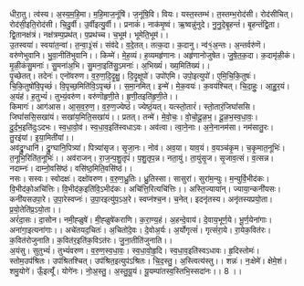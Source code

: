 

  
धीरा॒तु। त्व॑स्य। अ॒स्य॒म॒हि॒मा। म॒हि॒माज॒नूंषि॑। ज॒नूंषि॒वि। वियः। यस्त॒स्तम्भ॑। त॒स्तम्भ॒रोद॑सी। रोद॑सीचित्। रोद॑सी॒इति॒रोद॑सी। चि॒दु॒र्वी। उ॒र्वीइत्यु॒र्वी।। प्रनाकं॑। नाक॑मृ॒ष्वं। ऋ॒ष्वन्नु॑नुदे। नु॒नु॒दे॒बृ॒हन्तं॑। बृ॒हन्तं॑द्वि॒ता। द्वि॒तानक्ष॑त्रं। नक्ष॑त्रम्प॒प्रथ॑त्। प॒प्रथ॑च्च। च॒भूम॑। भूमेति॒भूम॑।।  
उ॒तस्वया॑। स्वया॑त॒न्वा॑। त॒न्वा॒३॒॑सं। संव॑दे। व॒दे॒तत्। तत्क॒दा। क॒दानु। न्व॑१॒॑अ॒न्तः। अ॒न्तर्वरु॑णॆ। वरु॑णेभुवानि। भु॒वा॒नीति॑भुवानि।। किम्मे॑। मे॒ह॒व्यं। ह॒व्यमहृ॑णानः। अहृ॑णानोजुषेत। जु॒षे॒त॒क॒दा। क॒दामृ॑ळी॒कं। मृ॒ळी॒कंसु॒मनाः॑। सु॒मना॑अ॒भि। सु॒मना॒इति॑सु॒ऽमनाः॑। अ॒भिख्यं॑। ख्य॒मिति॑ख्यं।।  
पृ॒च्छेतत्। तदेनः॑। एनो॑वरुण। व॒रु॒ण॒दि॒दृ॒क्षु॒। दि॒दृ॒क्षूपो॑। उपो॑एमि। उपो॒इत्युपो॑। ए॒मि॒चि॒कि॒तुषः॑। चि॒कि॒तुषो॑वि॒पृच्छं॑। वि॒पृच्छ॒मिति॑वि॒ऽपृच्छं॑।। स॒मा॒नमित्। इन्मे॑। मे॒क॒वयः॑। क॒वय॑श्चित्। चि॒दा॒हुः॒। आ॒हु॒र॒यं। अ॒यंह॑। ह॒तुभ्यं॑। तुभ्यं॒वरु॑ण। वरु॑णॊहृणी॒ते। हृ॒णी॒तइति॑हृ॒णी॒ते।।  
किमागः॑। आग॑आस। आ॒स॒व॒रु॒ण॒। व॒रु॒ण॒ज्येष्ठं॑। ज्येष्ठं॒यत्। यत्स्तो॒तारं॑। स्तो॒तारं॒जिघां॑ससि। जिघां॑ससि॒सखा॑यं। सखा॑य॒मिति॒सखा॑यं।। प्रतत्। तन्मे॑। मे॒वो॒चः॒। वो॒चो॒दू॒ळ॒भ॒। दू॒ळ॒भ॒स्व॒धा॒वः॒। दु॒र्द॒भ॒इति॑दुःऽदभः। स्व॒धा॒वो॒व॑। स्व॒धा॒व॒इति॑स्वधाऽवः। अव॑त्वा। त्वा॒ने॒नाः। अ॒ने॒नानम॑सा। नम॑सातु॒रः। तु॒रइ॑यां। इ॒या॒मिती॑यां।।  
अव॑द्रु॒ग्धानि॑। द्रु॒ग्घानि॒पित्र्या॑। पित्र्या॑सृज। सृ॒जा॒नः। नोव॑। अव॒या। याव॒यं। व॒यञ्च॑कृ॒म। च॒कृ॒मात॒नूभिः॑। त॒नूभि॒रिति॑त॒नूभिः॑।। अव॑राजन्। रा॒ज॒न्प॒शु॒तृपं॑। प॒शु॒तृप॒न्न। नता॒युं। ता॒युंसृ॒ज। सृ॒जाव॒त्सं। व॒त्सन्न। नदाम्नः॑। दाम्नो॒वसि॑ष्ठं। वसि॑ष्ठ॒मिति॒वसि॑ष्ठं।।  
नसः। सस्वः। स्वोदक्षः॑। दक्षो॑वरुण। व॒रु॒ण॒ध्रु॒तिः। ध्रु॒तिस्सा। सासुरा॑। सुरा॑म॒न्युः। म॒न्युर्वि॒भीद॑कः। वि॒भीद॑को॒अचि॑त्तिः। वि॒भीद॑क॒इति॑वि॒ऽभीद॑कः। अचि॑त्ति॒रित्यचि॑त्तिः।। अस्ति॒ज्याया॑न्। ज्याया॒न्कनी॑यसः। कनी॑यसउपा॒रे। उ॒पा॒रेस्वप्नः॑। उ॒पा॒रइत्यु॑प॒ऽअ॒रे। स्वप्न॑श्च॒न। च॒नेत्। इदनृ॑तस्य। अनृ॑तस्यप्रयो॒ता। प्र॒यो॒तेति॑प्र॒ऽयो॒ता।।  
अरं॑दा॒सः। दा॒सोन। नमी॒ह्ळुषे॑। मी॒ह्ळुषे॑कराणि। क॒रा॒ण्य॒हं। अ॒हन्दे॒वाय॑। दे॒वाय॒भूर्ण॒ये। भू॒र्ण॒येना॑गाः। अना॑गा॒इत्यना॑गाः।। अचे॑तयद॒चितः॑। अ॒चितो॑दे॒वः। दे॒वोअ॒र्यः। अ॒र्योगृत्सं॑। गृत्सं॑रा॒ये। रा॒येक॒वित॑रः। क॒वित॑रोजुनाति। क॒वित॑र॒इति॑क॒विऽत॑रः। जु॒ना॒तीति॑जुनाति।।  
अ॒यंसु। सुतुभ्यं॑। तुभ्यं॑वरुण। व॒रु॒ण॒स्व॒धा॒वः॒। स्व॒धा॒वो॒हृ॒दि। स्व॒धा॒व॒इति॑स्वऽधावः। हृ॒दिस्तोमः॑। स्तोम॒उप॑श्रितः। उप॑श्रितश्चित्। उप॑श्रित॒इत्युप॑ऽश्रितः। चि॒द॒स्तु॒। अ॒स्त्वित्य॑स्तु।। शन्नः॑। नः॒क्षेमे॑। क्षेमे॒शं। शमु॒योगे॑। ऊँ॒इत्यूँ॑। योगे॑नः। नो॒अ॒स्तु॒। अ॒स्तु॒यू॒यं। यू॒यम्पा॑तस्व॒स्तिभि॒स्सदा॑नः।। 8 ।।  

